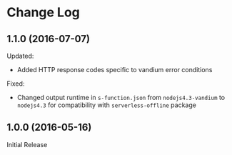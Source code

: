 # Change Log

## 1.1.0 (2016-07-07)

Updated:
* Added HTTP response codes specific to vandium error conditions

Fixed:
* Changed output runtime in `s-function.json` from `nodejs4.3-vandium` to `nodejs4.3` for compatibility with `serverless-offline` package

## 1.0.0 (2016-05-16)

Initial Release
